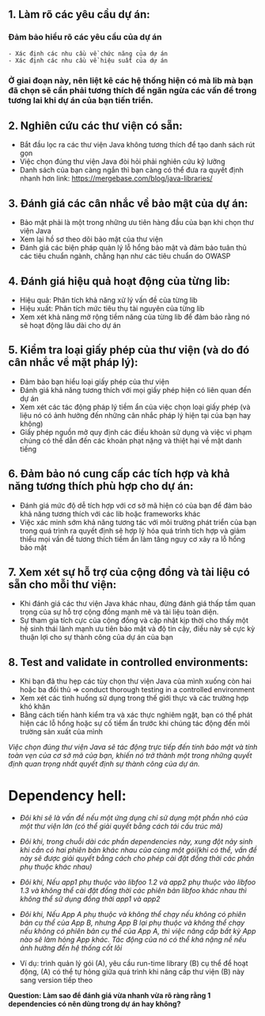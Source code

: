 ## 1. Làm rõ các yêu cầu dự án:
### Đảm bảo hiểu rõ các yêu cầu của dự án
	- Xác định các nhu cầu về chức năng của dự án
	- Xác định các nhu cầu về hiệu suất của dự án
### Ở giai đoạn này, nên liệt kê các hệ thống hiện có mà lib mà bạn đã chọn sẽ cần phải tương thích để ngăn ngừa các vấn đề trong tương lai khi dự án của bạn tiến triển.

## 2. Nghiên cứu các thư viện có sẵn:
- Bắt đầu lọc ra các thư viện Java không tương thích để tạo danh sách rút gọn
- Việc chọn đúng thư viện Java đòi hỏi phải nghiên cứu kỹ lưỡng
- Danh sách của bạn càng ngắn thì bạn càng có thể đưa ra quyết định nhanh hơn
link: https://mergebase.com/blog/java-libraries/

## 3. Đánh giá các cân nhắc về bảo mật của dự án:
- Bảo mật phải là một trong những ưu tiên hàng đầu của bạn khi chọn thư viện Java
- Xem lại hồ sơ theo dõi bảo mật của thư viện
- Đánh giá các biện pháp quản lý lỗ hổng bảo mật và đảm bảo tuân thủ các tiêu chuẩn ngành, chẳng hạn như các tiêu chuẩn do OWASP

## 4. Đánh giá hiệu quả hoạt động của từng lib:
- Hiệu quả: Phân tích khả năng xử lý vấn đề của từng lib
- Hiệu xuất: Phân tích mức tiêu thụ tài nguyên của từng lib
- Xem xét khả năng mở rộng tiềm năng của từng lib để đảm bảo rằng nó sẽ hoạt động lâu dài cho dự án

## 5. Kiểm tra loại giấy phép của thư viện (và do đó cân nhắc về mặt pháp lý):
- Đảm bảo bạn hiểu loại giấy phép của thư viện
- Đánh giá khả năng tương thích với mọi giấy phép hiện có liên quan đến dự án
- Xem xét các tác động pháp lý tiềm ẩn của việc chọn loại giấy phép (và liệu nó có ảnh hưởng đến những cân nhắc pháp lý hiện tại của bạn hay không)
- Giấy phép nguồn mở quy định các điều khoản sử dụng và việc vi phạm chúng có thể dẫn đến các khoản phạt nặng và thiệt hại về mặt danh tiếng

## 6. Đảm bảo nó cung cấp các tích hợp và khả năng tương thích phù hợp cho dự án:
- Đánh giá mức độ dễ tích hợp với cơ sở mã hiện có của bạn để đảm bảo khả năng tương thích với các lib hoặc frameworks khác
- Việc xác minh sớm khả năng tương tác với môi trường phát triển của bạn trong quá trình ra quyết định sẽ hợp lý hóa quá trình tích hợp và giảm thiểu mọi vấn đề tương thích tiềm ẩn làm tăng nguy cơ xảy ra lỗ hổng bảo mật

## 7. Xem xét sự hỗ trợ của cộng đồng và tài liệu có sẵn cho mỗi thư viện:
- Khi đánh giá các thư viện Java khác nhau, đừng đánh giá thấp tầm quan trọng của sự hỗ trợ cộng đồng mạnh mẽ và tài liệu toàn diện.
- Sự tham gia tích cực của cộng đồng và cập nhật kịp thời cho thấy một hệ sinh thái lành mạnh ưu tiên bảo mật và độ tin cậy, điều này sẽ cực kỳ thuận lợi cho sự thành công của dự án của bạn

## 8. Test and validate in controlled environments:
- Khi bạn đã thu hẹp các tùy chọn thư viện Java của mình xuống còn hai hoặc ba đối thủ => conduct thorough testing in a controlled environment
- Xem xét các tình huống sử dụng trong thế giới thực và các trường hợp khó khăn
- Bằng cách tiến hành kiểm tra và xác thực nghiêm ngặt, bạn có thể phát hiện các lỗ hổng hoặc sự cố tiềm ẩn trước khi chúng tác động đến môi trường sản xuất của mình


*Việc chọn đúng thư viện Java sẽ tác động trực tiếp đến tính bảo mật và tính toàn vẹn của cơ sở mã của bạn, khiến nó trở thành một trong những quyết định quan trọng nhất quyết định sự thành công của dự án.*

# Dependency hell:
- *Đôi khi sẽ là vấn đề nếu một ứng dụng chỉ sử dụng một phần nhỏ của một thư viện lớn (có thể giải quyết bằng cách tái cấu trúc mã)*
- *Đôi khi, trong chuỗi dài các phần dependencies này, xung đột nảy sinh khi cần có hai phiên bản khác nhau của cùng một gói(khi có thể, vấn đề này sẽ được giải quyết bằng cách cho phép cài đặt đồng thời các phần phụ thuộc khác nhau)*
- *Đôi khi, Nếu app1 phụ thuộc vào libfoo 1.2 và app2 phụ thuộc vào libfoo 1.3 và không thể cài đặt đồng thời các phiên bản libfoo khác nhau thì không thể sử dụng đồng thời app1 và app2*

- *Đôi khi, Nếu App A phụ thuộc và không thể chạy nếu không có phiên bản cụ thể của App B, nhưng App B lại phụ thuộc và không thể chạy nếu không có phiên bản cụ thể của App A, thì việc nâng cấp bất kỳ App nào sẽ làm hỏng App khác.
 Tác động của nó có thể khá nặng nề nếu ảnh hưởng đến hệ thống cốt lõi*
- Ví dụ: trình quản lý gói (A), yêu cầu run-time library (B) cụ thể để hoạt động, (A) có thể tự hỏng giữa quá trình khi nâng cấp thư viện (B) này sang version tiếp theo



**Question: Làm sao để đánh giá vừa nhanh vừa rõ ràng rằng 1 dependencies có nên dùng trong dự án hay không?**


